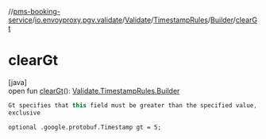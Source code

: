 //[pms-booking-service](../../../../../index.md)/[io.envoyproxy.pgv.validate](../../../index.md)/[Validate](../../index.md)/[TimestampRules](../index.md)/[Builder](index.md)/[clearGt](clear-gt.md)

# clearGt

[java]\
open fun [clearGt](clear-gt.md)(): [Validate.TimestampRules.Builder](index.md)

```kotlin
Gt specifies that this field must be greater than the specified value,
exclusive

```
`optional .google.protobuf.Timestamp gt = 5;`